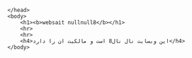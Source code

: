 <html>
    <head>

    </head>
    <body>
        <h1><b>websait nullnull8</b></h1>
        <hr>
        <hr>
        <h4>این وبسایت نال نال8 است و مالکیت ان را دارد</h4>
    </body>
</html>
